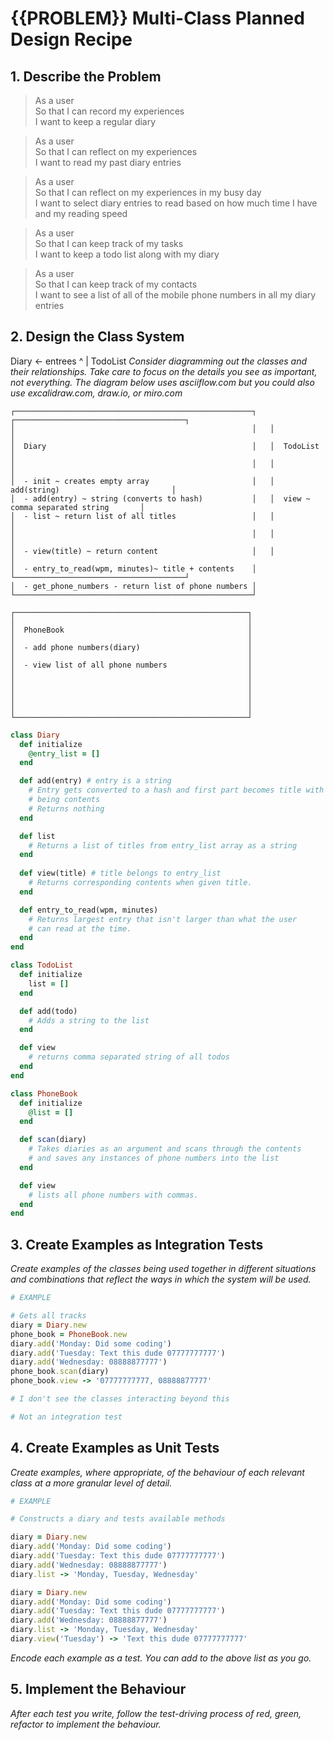 # {{PROBLEM}} Multi-Class Planned Design Recipe

## 1. Describe the Problem

> As a user  
> So that I can record my experiences  
> I want to keep a regular diary

> As a user  
> So that I can reflect on my experiences  
> I want to read my past diary entries 

> As a user  
> So that I can reflect on my experiences in my busy day  
> I want to select diary entries to read based on how much time I have and my
> reading speed

> As a user  
> So that I can keep track of my tasks  
> I want to keep a todo list along with my diary

> As a user  
> So that I can keep track of my contacts  
> I want to see a list of all of the mobile phone numbers in all my diary
> entries

## 2. Design the Class System

Diary <- entrees
^
|
TodoList
_Consider diagramming out the classes and their relationships. Take care to
focus on the details you see as important, not everything. The diagram below
uses asciiflow.com but you could also use excalidraw.com, draw.io, or miro.com_

```
┌─────────────────────────────────────────────────────┐   ┌──────────────────────────────────────┐
│                                                     │   │                                      │
│  Diary                                              │   │  TodoList                            │
│                                                     │   │                                      │
│  - init ~ creates empty array                       │   │  add(string)                         │
│  - add(entry) ~ string (converts to hash)           │   │  view ~ comma separated string       │
│  - list ~ return list of all titles                 │   │                                      │
│                                                     │   │                                      │
│  - view(title) ~ return content                     │   │                                      │
│  - entry_to_read(wpm, minutes)~ title + contents    │   └──────────────────────────────────────┘
│  - get_phone_numbers - return list of phone numbers │
└─────────────────────────────────────────────────────┘

┌────────────────────────────────────────────────────┐
│                                                    │
│  PhoneBook                                         │
│                                                    │
│  - add phone numbers(diary)                        │
│                                                    │
│  - view list of all phone numbers                  │
│                                                    │
│                                                    │
│                                                    │
│                                                    │
│                                                    │
└────────────────────────────────────────────────────┘
```

```ruby
class Diary
  def initialize
    @entry_list = []
  end

  def add(entry) # entry is a string
    # Entry gets converted to a hash and first part becomes title with second
    # being contents
    # Returns nothing
  end

  def list
    # Returns a list of titles from entry_list array as a string
  end
  
  def view(title) # title belongs to entry_list
    # Returns corresponding contents when given title.
  end

  def entry_to_read(wpm, minutes)
    # Returns largest entry that isn't larger than what the user
    # can read at the time.
  end
end

class TodoList
  def initialize
    list = []
  end

  def add(todo)
    # Adds a string to the list
  end

  def view
    # returns comma separated string of all todos
  end
end

class PhoneBook
  def initialize
    @list = []
  end

  def scan(diary)
    # Takes diaries as an argument and scans through the contents
    # and saves any instances of phone numbers into the list
  end

  def view
    # lists all phone numbers with commas.
  end
end
```

## 3. Create Examples as Integration Tests

_Create examples of the classes being used together in different situations and
combinations that reflect the ways in which the system will be used._

```ruby
# EXAMPLE

# Gets all tracks
diary = Diary.new
phone_book = PhoneBook.new
diary.add('Monday: Did some coding')
diary.add('Tuesday: Text this dude 07777777777')
diary.add('Wednesday: 08888877777')
phone_book.scan(diary)
phone_book.view -> '07777777777, 08888877777'

# I don't see the classes interacting beyond this

# Not an integration test

```

## 4. Create Examples as Unit Tests

_Create examples, where appropriate, of the behaviour of each relevant class at
a more granular level of detail._

```ruby
# EXAMPLE

# Constructs a diary and tests available methods

diary = Diary.new
diary.add('Monday: Did some coding')
diary.add('Tuesday: Text this dude 07777777777')
diary.add('Wednesday: 08888877777')
diary.list -> 'Monday, Tuesday, Wednesday'

diary = Diary.new
diary.add('Monday: Did some coding')
diary.add('Tuesday: Text this dude 07777777777')
diary.add('Wednesday: 08888877777')
diary.list -> 'Monday, Tuesday, Wednesday'
diary.view('Tuesday') -> 'Text this dude 07777777777'

```

_Encode each example as a test. You can add to the above list as you go._

## 5. Implement the Behaviour

_After each test you write, follow the test-driving process of red, green,
refactor to implement the behaviour._
